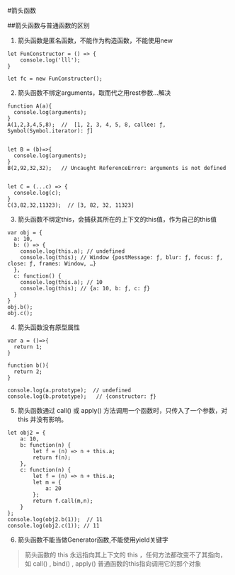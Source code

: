 #箭头函数

##箭头函数与普通函数的区别
1. 箭头函数是匿名函数，不能作为构造函数，不能使用new
```
let FunConstructor = () => {
    console.log('lll');
}

let fc = new FunConstructor();
```
2. 箭头函数不绑定arguments，取而代之用rest参数...解决
```
function A(a){
  console.log(arguments);
}
A(1,2,3,4,5,8);  //  [1, 2, 3, 4, 5, 8, callee: ƒ, Symbol(Symbol.iterator): ƒ]


let B = (b)=>{
  console.log(arguments);
}
B(2,92,32,32);   // Uncaught ReferenceError: arguments is not defined


let C = (...c) => {
  console.log(c);
}
C(3,82,32,11323);  // [3, 82, 32, 11323]
```
3. 箭头函数不绑定this，会捕获其所在的上下文的this值，作为自己的this值
```
var obj = {
  a: 10,
  b: () => {
    console.log(this.a); // undefined
    console.log(this); // Window {postMessage: ƒ, blur: ƒ, focus: ƒ, close: ƒ, frames: Window, …}
  },
  c: function() {
    console.log(this.a); // 10
    console.log(this); // {a: 10, b: ƒ, c: ƒ}
  }
}
obj.b(); 
obj.c();
```
4. 箭头函数没有原型属性
```
var a = ()=>{
  return 1;
}

function b(){
  return 2;
}

console.log(a.prototype);  // undefined
console.log(b.prototype);   // {constructor: ƒ}
```
5. 箭头函数通过 call()  或   apply() 方法调用一个函数时，只传入了一个参数，对 this 并没有影响。
```
let obj2 = {
    a: 10,
    b: function(n) {
        let f = (n) => n + this.a;
        return f(n);
    },
    c: function(n) {
        let f = (n) => n + this.a;
        let m = {
            a: 20
        };
        return f.call(m,n);
    }
};
console.log(obj2.b(1));  // 11
console.log(obj2.c(1)); // 11
```
6. 箭头函数不能当做Generator函数,不能使用yield关键字


>箭头函数的 this 永远指向其上下文的  this ，任何方法都改变不了其指向，如 call() ,  bind() ,  apply() 
普通函数的this指向调用它的那个对象  